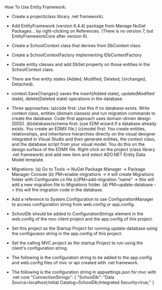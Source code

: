 ﻿How To Use Entity Framework:
- Create a project(class library .net framework).
- Add EntityFramework (version 6.4.4) package from Manage NuGet Packages... by right-clicking on References. (There is no version 7, but EntityFrameworkCore after version 6).
- Create a SchoolContext class that derives from DbContext class.
- Create a SchoolContextFactory implementing IDbContextFactory<SchoolContext>
- Create entity classes and add DbSet property on those entities in the SchoolContext class.
- There are five entity states (Added, Modified, Deleted, Unchanged, Detached).
- context.SaveChanges() saves the insert(Added state), update(Modified state), delete(Deleted state) operations in the database.
- Three approaches: 
	(a)code first: Use this if no database exists. Write context class, entities (domain classes) and run migration commands to 
				   create the database. Code-first approach uses domain-driven design (DDD).
	(b)database/schema first: (use EDM wizard if a database already exists. You create an EDMX file.)
	(c)model first: You create entities, relationships, and inheritance hierarchies directly on the visual designer
					integrated in Visual Studio and then generate entities, the context class, and the database script from your visual model.
					You do this on the design surface of the EDMX file. Right-click on the project (class library .net framework) and add new item
					and select ADO.NET Entity Data Model template.
 
- Migrations: (a) Go to Tools -> NuGet Package Manager -> Package Manager Console (b) PM>enable-migrations -> it will create Migrations folder 
	   with Configuratin.cs file (c)PM>add-migration "name" -> this will add a new migration file to Migrations folder. (d) PM>update-database -> this will fire migration code in the database.
- Add a reference to System.Configuration to use ConfigurationManager to access configuration string from web.config or app.config.
- SchoolDb should be added to ConfigurationStrings element in the web.config of the mvc client project and the app.config of this project.
- Set this project as the Startup Project for running update-database using the configuraion string in the app.config of this project.
- Set the calling MVC project as the startup Project to run using the client's configuration string.
- The following is the configuration string to be added to the app.config and web.config files of mvc or api created wtih .net framework.
      <connectionStrings>
         <add name="SchoolDb"
              connectionString="Data Source=localhost; Initial Catalog=SchoolDb; Integrated Security=True;"
              providerName="System.Data.SqlClient" />
      </connectionStrings>
- The following is the configuration string in appsettings.json for mvc with .net core
  "ConnectionStrings": {
    "SchoolDb": "Data Source=localhost;Initial Catalog=SchoolDb;Integrated Security=true;"
  }

